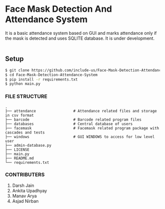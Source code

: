 # Face Mask Detection And Attendance System
It is a basic attendance system based on GUI and marks attendance only if the mask is detected and uses SQLITE database. It is under development.  
<br>

## Setup

``` bash
$ git clone https://github.com/include-us/Face-Mask-Detection-Attendance-System.git
$ cd Face-Mask-Detection-Attendance-System
$ pip install -r requirements.txt
$ python main.py
``` 


### FILE STRUCTURE
    .
    ├── attendance                 # Attendance related files and storage in csv format
    ├── barcode                    # Barcode related program files 
    ├── databases                  # Central database of users 
    ├── facemask                   # Facemask related program package with cascades and tests 
    ├── windows                    # GUI WINDOWS to access for low level user
    ├── admin-database.py
    ├── LICENSE
    ├── main.py
    ├── README.md
    └── requirements.txt

### CONTRIBUTERS   
1. Darsh Jain
2. Ankita Upadhyay
3. Manav Arya
4. Asjad Nirban   